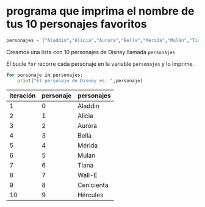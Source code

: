 # programa que imprima el nombre de tus 10 personajes favoritos

```python
personajes = ["Aladdin","Alicia","Aurora","Bella","Mérida","Mulán","Tiana","Wall-E","Cenicienta","Hércules"]
```
Creamos una lista con 10 personajes de Disney llamada `personajes`

El bucle `for` recorre cada personaje en la variable `personajes` y lo imprime.
```python
for personaje in personajes:
    print("El personaje de Disney es: ",personaje)
```

| iteración | personaje | personajes |
| ------------- | ------------- | ---------------- |
| 1 | 0 | Aladdin |
| 2 | 1 | Alicia |
| 3 | 2 | Aurora |
| 4 | 3 | Bella |
| 5 | 4 | Mérida |
| 6 | 5 | Mulán |
| 7 | 6 | Tiana |
| 8 | 7 | Wall-E |
| 9 | 8 | Cenicienta |
| 10 | 9 | Hércules |

